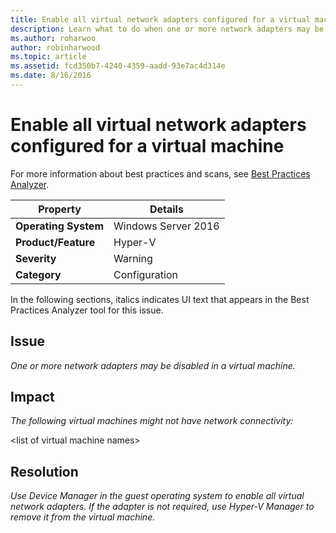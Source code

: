 ```yaml
---
title: Enable all virtual network adapters configured for a virtual machine
description: Learn what to do when one or more network adapters may be disabled in a virtual machine.
ms.author: roharwoo
author: robinharwood
ms.topic: article
ms.assetid: fcd350b7-4240-4359-aadd-93e7ac4d314e
ms.date: 8/16/2016
---
```

# Enable all virtual network adapters configured for a virtual machine

For more information about best practices and scans, see [Best Practices Analyzer](/previous-versions/windows/it-pro/windows-server-2008-R2-and-2008/dd759260(v=ws.11)).

|Property|Details|
|-|-|
|**Operating System**|Windows Server 2016|
|**Product/Feature**|Hyper-V|
|**Severity**|Warning|
|**Category**|Configuration|

In the following sections, italics indicates UI text that appears in the Best Practices Analyzer tool for this issue.

## Issue

*One or more network adapters may be disabled in a virtual machine.*

## Impact

*The following virtual machines might not have network connectivity:*

\<list of virtual machine names>

## Resolution

*Use Device Manager in the guest operating system to enable all virtual network adapters. If the adapter is not required, use Hyper-V Manager to remove it from the virtual machine.*
